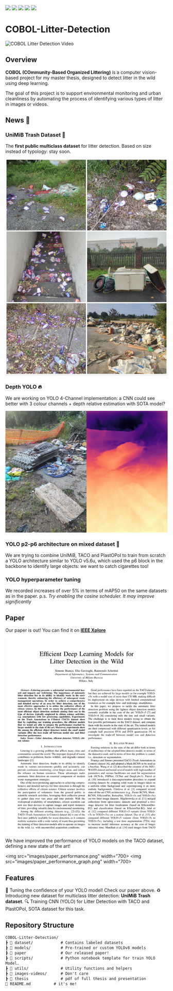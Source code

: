<img src="https://upload.wikimedia.org/wikipedia/commons/thumb/3/31/Milano-Bicocca_University_logo.svg/1200px-Milano-Bicocca_University_logo.svg.png" height="100"/> <img src="https://upload.wikimedia.org/wikipedia/commons/thumb/c/c3/Python-logo-notext.svg/1869px-Python-logo-notext.svg.png" height="100"/> <img src="https://upload.wikimedia.org/wikipedia/commons/5/53/OpenCV_Logo_with_text.png" height="100"/> <img src="https://static-00.iconduck.com/assets.00/pytorch-icon-1694x2048-jgwjy3ne.png" height="100"/> <img src="https://cdn.prod.website-files.com/646dd1f1a3703e451ba81ecc/64994922cf2a6385a4bf4489_UltralyticsYOLO_mark_blue.svg" height="100"/>  

# COBOL-Litter-Detection 

![COBOL Litter Detection Video](videos/intro.gif)

## Overview

**COBOL (COmmunity-Based Organized Littering)** is a computer vision-based project for my master thesis, designed to detect litter in the wild using deep learning.

The goal of this project is to support environmental monitoring and urban cleanliness by automating the process of identifying various types of litter in images or videos.

## News 🚀 

### UniMiB Trash Dataset 🌱

The **first public multiclass dataset** for litter detection. Based on size instead of typology: stay soon.

<img src = "images/UniMiB_dataset.jpg" width="700">

### Depth YOLO 🔥

We are working on YOLO 4-Channel implementation: a CNN could see better with 3 colour channels + depth relative estimation with SOTA model?

<img src = "images/depth_estimation.png" width="700">

### YOLO p2-p6 architecture on mixed dataset 🧠
We are trying to combine UniMiB, TACO and PlastOPol to train from scratch a YOLO architecture similar to YOLO v5.6u, which used the p6 block in the backbone to identify large objects: we want to catch cigarettes too!

### YOLO hyperparameter tuning
We recorded increases of over 5% in terms of mAP50 on the same datasets as in the paper. 
p.s. *Try enabling the cosine scheduler. It may improve significantly*


## Paper

Our paper is out! You can find it on <a href="https://ieeexplore.ieee.org/document/10761805">**IEEE Xplore**</a>

<img src="images/paper.png" width="700">

We have improved the performance of YOLO models on the TACO dataset, defining a new state of the art!

<img src="images/paper_performance.png" width="700> 
<img src="images/paper_performance_graph.png" width="700>

## Features
🚀 Tuning the confidence of your YOLO model! Check our paper above.
♻️ Introducing new dataset for multiclass litter detection: **UniMiB Trash dataset**.
🔍 Training CNN (YOLO) for Litter Detection with TACO and PlastOPol, SOTA dataset for this task.


## Repository Structure

```
COBOL-Litter-Detection/
┣ 📂 dataset/            # Contains labeled datasets
┣ 📂 models/             # Pre-trained or custom YOLOv8 models
┣ 📂 paper               # Our released paper!
┣ 📂 scripts/            # Python notebook template for train YOLO Model.
┣ 📂 utils/              # Utility functions and helpers
┣ 📂 images-videos/      # Don't care
┣ 📂 thesis              # pdf of full thesis and presentation
📄 README.md          # it's me!
```
